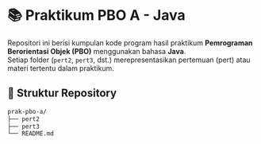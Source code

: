 # 📚 Praktikum PBO A - Java

Repositori ini berisi kumpulan kode program hasil praktikum **Pemrograman Berorientasi Objek (PBO)** menggunakan bahasa **Java**.  
Setiap folder (`pert2`, `pert3`, dst.) merepresentasikan pertemuan (pert) atau materi tertentu dalam praktikum.

## 📂 Struktur Repository
```bash
prak-pbo-a/
├── pert2
├── pert3
└── README.md
```